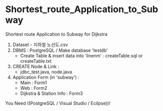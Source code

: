 # Shortest_route_Application_to_Subway
Shortest route Application to Subway for Dijkstra

1) Dataset - 지하철 노선도.csv
2) DBMS : PostgreSQL / Make database 'testdb'
    - Create Table & insert data into 'linenm' : createTable.sql or createTable.txt
3) CREATE Node & Link :
    - jdbc_test.java, node.java
4) Application Form (in 'subway') :
    - Main : Form1
    - Web : Form2
    - Dijkstra & Station Info : Form3
    
You Need ((PostgreSQL / Visual Studio / Ecilpse))!
